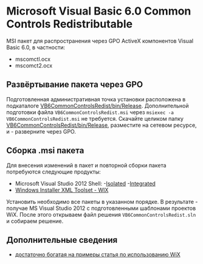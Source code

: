 ﻿Microsoft Visual Basic 6.0 Common Controls Redistributable
==========================================================

MSI пакет для распространения через GPO ActiveX компонентов Visual Basic 6.0, в частности:

- mscomctl.ocx
- mscomct2.ocx

Развёртывание пакета через GPO
------------------------------

Подготовленная административная точка установки расположена в подкаталоге [VB6CommonControlsRedist/bin/Release](../../VB6CommonControlsRedist/bin/Release).
Дополнительной подготовки файла `VB6CommonControlsRedist.msi` через `msiexec -a VB6CommonControlsRedist.msi` не требуется.
Скачайте целиком папку [VB6CommonControlsRedist/bin/Release](../../VB6CommonControlsRedist/bin/Release), разместите на сетевом ресурсе, и - разверните через GPO.

Сборка .msi пакета
------------------

Для внесения изменений в пакет и повторной сборки пакета потребуются следующие продукты:

- Microsoft Visual Studio 2012 Shell:
	-[Isolated](http://www.microsoft.com/ru-ru/download/details.aspx?id=30670)
	-[Integrated](http://www.microsoft.com/ru-ru/download/details.aspx?id=30663)
- [Windows Installer XML Toolset - WIX](http://wixtoolset.org/)

Установить необходимо все пакеты в указанном порядке. В результате - получае MS Visual Studio 2012 с подготовленными
шаблонами проектов WiX. После этого открываем файл решения `VB6CommonControlsRedist.sln` и собираем решение.

Дополнительные сведения
-----------------------

- [достаточно богатая на примеры статья по использованию WiX](http://habrahabr.ru/post/68616/)
